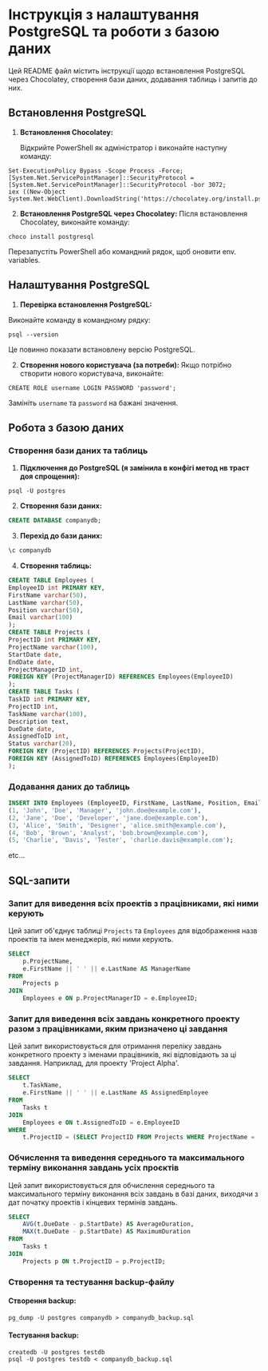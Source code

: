 # Інструкція з налаштування PostgreSQL та роботи з базою даних

Цей README файл містить інструкції щодо встановлення PostgreSQL через Chocolatey, створення бази даних, додавання таблиць і запитів до них.

## Встановлення PostgreSQL

1. **Встановлення Chocolatey:**


   Відкрийте PowerShell як адміністратор і виконайте наступну команду:
```shell
Set-ExecutionPolicy Bypass -Scope Process -Force; [System.Net.ServicePointManager]::SecurityProtocol = [System.Net.ServicePointManager]::SecurityProtocol -bor 3072;
iex ((New-Object System.Net.WebClient).DownloadString('https://chocolatey.org/install.ps1'))
```


2. **Встановлення PostgreSQL через Chocolatey:**
Після встановлення Chocolatey, виконайте команду:
```shell
choco install postgresql
```


Перезапустіть PowerShell або командний рядок, щоб оновити env. variables.

## Налаштування PostgreSQL

1. **Перевірка встановлення PostgreSQL:**

   
Виконайте команду в командному рядку:
```shell
psql --version
```

Це повинно показати встановлену версію PostgreSQL.

2. **Створення нового користувача (за потреби):**
Якщо потрібно створити нового користувача, виконайте:

```shell
CREATE ROLE username LOGIN PASSWORD 'password';
```

Замініть `username` та `password` на бажані значення.

## Робота з базою даних

### Створення бази даних та таблиць

1. **Підключення до PostgreSQL (я замінила в конфігі метод нв траст доя спрощення):**
```shell
psql -U postgres
```

2. **Створення бази даних:**
```sql
CREATE DATABASE companydb;
```


3. **Перехід до бази даних:**
```sql
\c companydb
```

4. **Створення таблиць:**
```sql
CREATE TABLE Employees (
EmployeeID int PRIMARY KEY,
FirstName varchar(50),
LastName varchar(50),
Position varchar(50),
Email varchar(100)
);
CREATE TABLE Projects (
ProjectID int PRIMARY KEY,
ProjectName varchar(100),
StartDate date,
EndDate date,
ProjectManagerID int,
FOREIGN KEY (ProjectManagerID) REFERENCES Employees(EmployeeID)
);
CREATE TABLE Tasks (
TaskID int PRIMARY KEY,
ProjectID int,
TaskName varchar(100),
Description text,
DueDate date,
AssignedToID int,
Status varchar(20),
FOREIGN KEY (ProjectID) REFERENCES Projects(ProjectID),
FOREIGN KEY (AssignedToID) REFERENCES Employees(EmployeeID)
);
```

### Додавання даних до таблиць
```sql
INSERT INTO Employees (EmployeeID, FirstName, LastName, Position, Email) VALUES
(1, 'John', 'Doe', 'Manager', 'john.doe@example.com'),
(2, 'Jane', 'Doe', 'Developer', 'jane.doe@example.com'),
(3, 'Alice', 'Smith', 'Designer', 'alice.smith@example.com'),
(4, 'Bob', 'Brown', 'Analyst', 'bob.brown@example.com'),
(5, 'Charlie', 'Davis', 'Tester', 'charlie.davis@example.com');
```
etc...


## SQL-запити

### Запит для виведення всіх проектів з працівниками, які ними керують

Цей запит об'єднує таблиці `Projects` та `Employees` для відображення назв проектів та імен менеджерів, які ними керують.

```sql
SELECT 
    p.ProjectName, 
    e.FirstName || ' ' || e.LastName AS ManagerName
FROM 
    Projects p
JOIN 
    Employees e ON p.ProjectManagerID = e.EmployeeID;
```
### Запит для виведення всіх завдань конкретного проекту разом з працівниками, яким призначено ці завдання

Цей запит використовується для отримання переліку завдань конкретного проекту з іменами працівників, які відповідають за ці завдання. Наприклад, для проекту 'Project Alpha'.

```sql
SELECT 
    t.TaskName, 
    e.FirstName || ' ' || e.LastName AS AssignedEmployee
FROM 
    Tasks t
JOIN 
    Employees e ON t.AssignedToID = e.EmployeeID
WHERE 
    t.ProjectID = (SELECT ProjectID FROM Projects WHERE ProjectName = 'Project Alpha');
```


### Обчислення та виведення середнього та максимального терміну виконання завдань усіх проєктів

Цей запит використовується для обчислення середнього та максимального терміну виконання всіх завдань в базі даних, виходячи з дат початку проектів і кінцевих термінів завдань.

```sql
SELECT 
    AVG(t.DueDate - p.StartDate) AS AverageDuration, 
    MAX(t.DueDate - p.StartDate) AS MaximumDuration
FROM 
    Tasks t
JOIN 
    Projects p ON t.ProjectID = p.ProjectID;
```


### Створення та тестування backup-файлу

#### Створення backup:
```shell
pg_dump -U postgres companydb > companydb_backup.sql
```

#### Тестування backup:
```shell
createdb -U postgres testdb
psql -U postgres testdb < companydb_backup.sql
```





